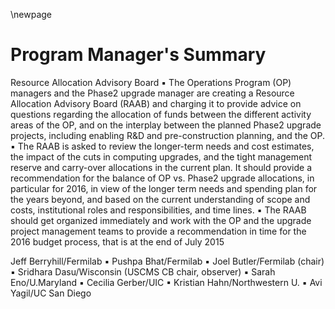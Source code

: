 
\newpage

# Program Manager's Summary

Resource Allocation Advisory Board
▪ The Operations Program (OP) managers and the Phase2 upgrade manager are creating a Resource Allocation Advisory Board (RAAB) and charging it to provide advice on questions regarding the allocation of funds between the different activity areas of the OP, and on the interplay between the planned Phase2 upgrade projects, including enabling R&D and pre-construction planning, and the OP.
▪ The RAAB is asked to review the longer-term needs and cost estimates, the impact of the cuts in computing upgrades, and the tight management reserve and carry-over allocations in the current plan. It should provide a recommendation for the balance of OP vs. Phase2 upgrade allocations, in particular for 2016, in view of the longer term needs and spending plan for the years beyond, and based on the current understanding of scope and costs, institutional roles and responsibilities, and time lines.
▪ The RAAB should get organized immediately and work with the OP and the upgrade project management teams to provide a recommendation in time for the 2016 budget process, that is at the end of July 2015

Jeff Berryhill/Fermilab
▪ Pushpa Bhat/Fermilab
▪ Joel Butler/Fermilab (chair)
▪ Sridhara Dasu/Wisconsin (USCMS CB chair, observer) 
▪ Sarah Eno/U.Maryland
▪ Cecilia Gerber/UIC
▪ Kristian Hahn/Northwestern U.
▪ Avi Yagil/UC San Diego 



